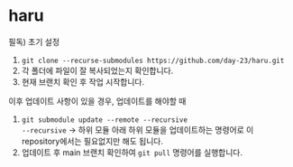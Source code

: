 # haru

필독) 초기 설정
1. `git clone --recurse-submodules https://github.com/day-23/haru.git`
2. 각 폴더에 파일이 잘 복사되었는지 확인합니다.
3. 현재 브랜치 확인 후 작업 시작합니다.

이후 업데이트 사항이 있을 경우, 업데이트를 해야할 때
1. `git submodule update --remote --recursive`  
   `--recursive` -> 하위 모듈 아래 하위 모듈을 업데이트하는 명령어로 이 repository에서는 필요없지만 해도 됩니다.
2. 업데이트 후 main 브랜치 확인하여 `git pull` 명령어를 실행합니다.
